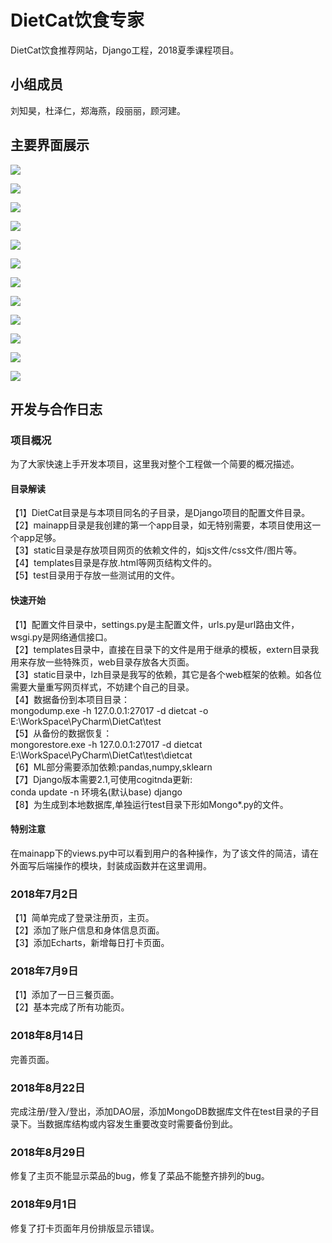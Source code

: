 # DietCat饮食专家
DietCat饮食推荐网站，Django工程，2018夏季课程项目。
## 小组成员
刘知昊，杜泽仁，郑海燕，段丽丽，顾河建。
## 主要界面展示
![](https://i.imgur.com/l9Hb1k5.jpg)

![](https://i.imgur.com/UP6Invh.jpg)

![](https://i.imgur.com/sRmOaFz.jpg)

![](https://i.imgur.com/QgHLlkT.jpg)

![](https://i.imgur.com/5Hcpflf.jpg)

![](http://i1.bvimg.com/660180/36adc045170d777f.jpg)

![](http://i1.bvimg.com/660180/c5412610130c2a72.jpg)

![](http://i1.bvimg.com/660180/ed71192b0aba6926.jpg)

![](https://i.imgur.com/nLwWrDq.jpg)

![](https://i.imgur.com/RIjt30f.jpg)

![](https://i.imgur.com/AzuWHxQ.jpg)

![](https://i.imgur.com/0YZb4Gh.jpg)
## 开发与合作日志
### 项目概况
为了大家快速上手开发本项目，这里我对整个工程做一个简要的概况描述。
#### 目录解读
【1】DietCat目录是与本项目同名的子目录，是Django项目的配置文件目录。
<br>
【2】mainapp目录是我创建的第一个app目录，如无特别需要，本项目使用这一个app足够。
<br>
【3】static目录是存放项目网页的依赖文件的，如js文件/css文件/图片等。
<br>
【4】templates目录是存放.html等网页结构文件的。
<br>
【5】test目录用于存放一些测试用的文件。
#### 快速开始
【1】配置文件目录中，settings.py是主配置文件，urls.py是url路由文件，wsgi.py是网络通信接口。
<br>
【2】templates目录中，直接在目录下的文件是用于继承的模板，extern目录我用来存放一些特殊页，web目录存放各大页面。
<br>
【3】static目录中，lzh目录是我写的依赖，其它是各个web框架的依赖。如各位需要大量重写网页样式，不妨建个自己的目录。
<br>
【4】数据备份到本项目目录：
<br>
mongodump.exe -h 127.0.0.1:27017 -d dietcat -o E:\WorkSpace\PyCharm\DietCat\test
<br>
【5】从备份的数据恢复：
<br>
mongorestore.exe -h 127.0.0.1:27017 -d dietcat E:\WorkSpace\PyCharm\DietCat\test\dietcat
<br>
【6】ML部分需要添加依赖:pandas,numpy,sklearn
<br>
【7】Django版本需要2.1,可使用cogitnda更新:
<br>
conda update -n 环境名(默认base) django
<br>
【8】为生成到本地数据库,单独运行test目录下形如Mongo*.py的文件。
#### 特别注意
在mainapp下的views.py中可以看到用户的各种操作，为了该文件的简洁，请在外面写后端操作的模块，封装成函数并在这里调用。
### 2018年7月2日
【1】简单完成了登录注册页，主页。
<br>
【2】添加了账户信息和身体信息页面。
<br>
【3】添加Echarts，新增每日打卡页面。
### 2018年7月9日
【1】添加了一日三餐页面。
<br>
【2】基本完成了所有功能页。
### 2018年8月14日
完善页面。
### 2018年8月22日
完成注册/登入/登出，添加DAO层，添加MongoDB数据库文件在test目录的子目录下。当数据库结构或内容发生重要改变时需要备份到此。
### 2018年8月29日
修复了主页不能显示菜品的bug，修复了菜品不能整齐排列的bug。
### 2018年9月1日
修复了打卡页面年月份排版显示错误。
